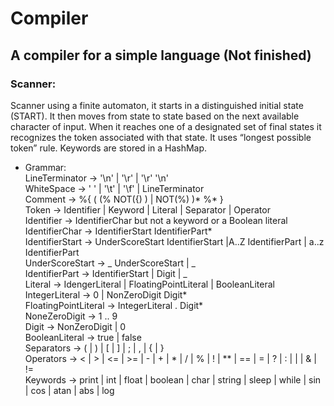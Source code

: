 # Compiler
## A compiler for a simple language (Not finished)   

### Scanner: 
Scanner using a finite automaton, it starts in a distinguished initial state (START). It then moves from state to state based on the next available character of input. When it reaches one of a designated set of final states it recognizes the token associated
with that state. It uses “longest possible token” rule. Keywords are stored in a HashMap.    
- Grammar:    
    LineTerminator → '\n' | '\r' | '\r' '\n'    
    WhiteSpace → ' ' | '\t' | '\f' | LineTerminator    
    Comment → %{  ( (% NOT({) ) | NOT(%) )* %* }    
    Token → Identifier | Keyword | Literal | Separator | Operator    
    Identifier → IdentifierChar but not a keyword or a Boolean literal    
    IdentifierChar → IdentifierStart IdentifierPart*    
    IdentifierStart →  UnderScoreStart IdentifierStart |A..Z IdentifierPart | a..z IdentifierPart    
    UnderScoreStart → _ UnderScoreStart | _    
    IdentifierPart → IdentifierStart | Digit | _    
    Literal → IdengerLiteral | FloatingPointLiteral | BooleanLiteral    
    IntegerLiteral → 0 | NonZeroDigit Digit*    
    FloatingPointLiteral  → IntegerLiteral . Digit*    
    NoneZeroDigit → 1 .. 9    
    Digit → NonZeroDigit | 0    
    BooleanLiteral → true | false    
    Separators → ( | ) | [ | ] | ; | , | { | }        
    Operators → < | > | <= | >= | - | + | * | / | % | ! | ** | == | = | ? | : | | | & | !=       
    Keywords → print | int | float | boolean | char | string | sleep | while | sin | cos | atan | abs | log        

